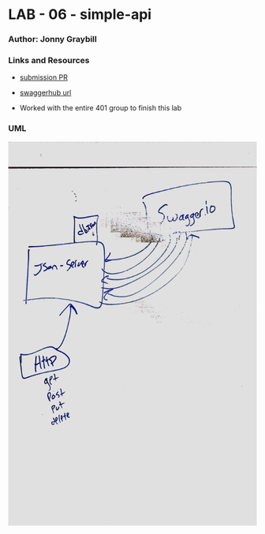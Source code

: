 # LAB - 06 - simple-api

### Author: Jonny Graybill

### Links and Resources
* [submission PR](https://github.com/401-advanced-javascript-jonnygraybill/simple-api/pull/1)

* [swaggerhub url](https://app.swaggerhub.com/apis/jonagray/default-title/0.1)

* Worked with the entire 401 group to finish this lab

### UML

![UML](./assets/image.jpg)
